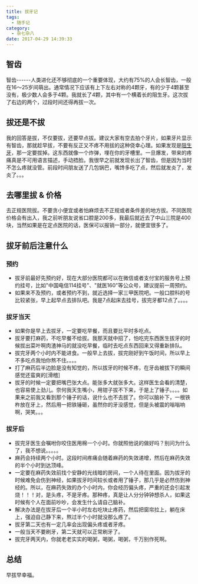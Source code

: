 ```yaml
---
title: 拔牙记
tags:
  - 随手记
category:
  - 杂七杂八
date: 2017-04-29 14:39:33
---
```


## 智齿
智齿------人类进化还不够彻底的一个重要体现，大约有75%的人会长智齿，一般在16～25岁间萌出。通常情况下应该有上下左右对称的4颗牙，有的少于4颗甚至没有，极少数人会多于4颗。我就长了4颗，其中有一个横着长的阻生牙。这次拔了右边的两个，过段时间还得再拔一次。

## 拔还是不拔
我的回答是拔，不仅要拔，还要早点拔。建议大家有空去拍个牙片，如果牙片显示有智齿，那就趁早拔，不要有反正又不疼不用拔的这种侥幸心理。如果发现是[阻生牙](http://baike.baidu.com/link?url=qu3FriwcazMtKlfgQEhE77KflGOPQNITcNRPwIJZaEE8asZcZevSfNx9XEOicn6mX4Gp9pcXg-3GXzzp0NFI6dQdvY9JI2bEEMRKzMNSMAuhd1EmjpC1OzRM5QCGWPHt)，那一定要拔掉。这东西就像一个炸弹，埋在你的牙槽里。一旦爆发，带来的疼痛真是不可用语言描述，手动捂脸。我很早之前就发现长出了智齿，但是因为当时不怎么疼就没管。前段时间朋友送了几包锅巴，嘴馋多吃了点，然后就发炎了，发炎了。。。

## 去哪里拔 & 价格
去正规医院拔。不要贪小便宜或者怕麻烦去不正规或者条件差的地方拔。不同医院价格会有出入，我之前听朋友说省口腔是200多，我最后就近去了中山三院是400块，当然如果是在定点医院的话，医保可以报销一部分，就便宜很多了。

## 拔牙前后注意什么
### 预约
- 拔牙前最好先预约好，现在大部分医院都可以在微信或者支付宝的服务号上预约挂号，比如"中国电信114挂号"、"就医160"等公众号，建议提前一周预约。
- 如果来不及预约，或者预约不到，就近选择一家三甲医院吧。一般口腔科的号比较紧张，早上起早点去排队吧。我是7点起床去挂号，拔完牙都12点了。。。。

### 拔牙当天
- 如果你是早上去拔牙，一定要吃早餐，而且要比平时多吃点。
- 拔牙要打麻药，不吃早餐不给拔。我那天就中招了，怕吃完东西医生拔牙的时候拔出菜叶啊肉渣神马的就没吃早餐，临时去吃点东西回来又得重新排队。
- 拔完牙两个小时内不能进食。一般早上去拔，拔完刚好到午饭时间，所以早上不多吃点我怕你熬不住。。。。
- 打了麻药后半边脸是没有知觉的，所以拔牙的时候不疼，在牙齿被拔下的瞬间感觉还蛮爽的[滑稽]
- 拔牙的时候一定要把嘴巴张大点。能张多大就张多大。这样医生会看的清楚，也容易使上劲儿。奈何我天生嘴小，用钳子拔不下来，于是上了锤子。。。。如果来之前我又看到那个锤子的话，说什么也不去拔了。你可以脑补下，一根铁杵放在牙上，然后用一把铁锤砸，虽然你的牙没感觉，但是头被震的嗡嗡响啊，哭笑。。。

### 拔牙后
- 拔完牙医生会嘱咐你咬住医用棉一个小时。你就照他说的做好吗？别问为什么了，我不想说。。。。。
- 麻药会持续两个小时。这段时间疼痛会随着麻药的失效递增，然后在麻药失效的半个小时到达顶峰。
- 一定要在麻药失效前找个安静的光线暗的房间，一个人待在里面。因为拔牙的时候难免会伤到神经，如果拔牙时间较长或者用了锤子，那几乎是必然伤到神经的。所以，在麻药失效的办个小时内，你会经历偏头疼，严重的还会引起发烧！！！对，是头疼，不是牙疼。那种疼，真是让人分分钟钟想杀人，如果这时候有个人在面前吵吵，会发生什么请自己脑补。
- 解决办法是在拔牙后一个半小时左右吃块止疼药，然后把窗帘拉上，躺在床上，强迫自己静下来，熬过半个小时就没那么疼了。
- 拔牙第二天也有一定几率会出现偏头疼或者牙疼。
- 一般当天不要刷牙，第二天就可以正常刷牙了。
- 拔完牙两天内，你就老老实实的喝粥，喝粥，喝粥，千万别作死啊。

## 总结
早拔早幸福。


